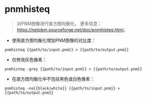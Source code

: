 # pnmhisteq

> 对PNM图像进行直方图均衡化。
> 更多信息：<https://netpbm.sourceforge.net/doc/pnmhisteq.html>。

- 使用直方图均衡化增加PNM图像的对比度：

`pnmhisteq {{path/to/input.pnm}} > {{path/to/output.pnm}}`

- 仅修改灰色像素：

`pnmhisteq -grey {{path/to/input.pnm}} > {{path/to/output.pnm}}`

- 在直方图均衡化中不包括黑色或白色像素：

`pnmhisteq -no{{black|white}} {{path/to/input.pnm}} > {{path/to/output.pnm}}`
